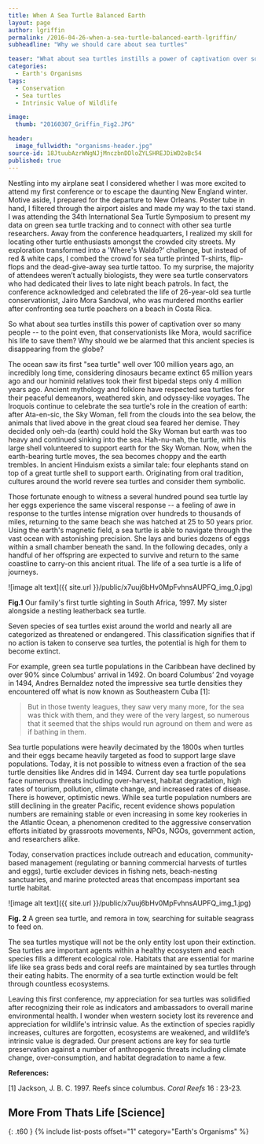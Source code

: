 ```yaml
---
title: When A Sea Turtle Balanced Earth
layout: page
author: lgriffin
permalink: /2016-04-26-when-a-sea-turtle-balanced-earth-lgriffin/
subheadline: "Why we should care about sea turtles"

teaser: "What about sea turtles instills a power of captivation over so many people -- to the point even, that conservationists would sacrifice their life to save them? Why should we be alarmed that this ancient species is disappearing from the globe?"
categories:
  - Earth's Organisms
tags:
  - Conservation
  - Sea turtles
  - Intrinsic Value of Wildlife

image:
  thumb: "20160307_Griffin_Fig2.JPG"

header:
  image_fullwidth: "organisms-header.jpg"
source-id: 18JtuubAzrWNgNJjMnczbnDDloZYLSHREJDiWD2oBc54
published: true
---
```

Nestling into my airplane seat I considered whether I was more excited to attend my first conference or to escape the daunting New England winter. Motive aside, I prepared for the departure to New Orleans. Poster tube in hand, I filtered through the airport aisles and made my way to the taxi stand. I was attending the 34th International Sea Turtle Symposium to present my data on green sea turtle tracking and to connect with other sea turtle researchers. Away from the conference headquarters, I realized my skill for locating other turtle enthusiasts amongst the crowded city streets. My exploration transformed into a 'Where's Waldo?’ challenge, but instead of red & white caps, I combed the crowd for sea turtle printed T-shirts, flip-flops and the dead-give-away sea turtle tattoo. To my surprise, the majority of attendees weren’t actually biologists, they were sea turtle conservators who had dedicated their lives to late night beach patrols. In fact, the conference acknowledged and celebrated the life of 26-year-old sea turtle conservationist, Jairo Mora Sandoval, who was murdered months earlier after confronting sea turtle poachers on a beach in Costa Rica.

So what about sea turtles instills this power of captivation over so many people -- to the point even, that conservationists like Mora, would sacrifice his life to save them? Why should we be alarmed that this ancient species is disappearing from the globe?

The ocean saw its first "sea turtle" well over 100 million years ago, an incredibly long time, considering dinosaurs became extinct 65 million years ago and our hominid relatives took their first bipedal steps only 4 million years ago. Ancient mythology and folklore have respected sea turtles for their peaceful demeanors, weathered skin, and odyssey-like voyages. The Iroquois continue to celebrate the sea turtle's role in the creation of earth: after Ata-en-sic, the Sky Woman, fell from the clouds into the sea below, the animals that lived above in the great cloud sea feared her demise. They decided only oeh-da (earth) could hold the Sky Woman but earth was too heavy and continued sinking into the sea. Hah-nu-nah, the turtle, with his large shell volunteered to support earth for the Sky Woman. Now, when the earth-bearing turtle moves, the sea becomes choppy and the earth trembles. In ancient Hinduism exists a similar tale: four elephants stand on top of a great turtle shell to support earth. Originating from oral tradition, cultures around the world revere sea turtles and consider them symbolic. 

Those fortunate enough to witness a several hundred pound sea turtle lay her eggs experience the same visceral response -- a feeling of awe in response to the turtles intense migration over hundreds to thousands of miles, returning to the same beach she was hatched at 25 to 50 years prior. Using the earth's magnetic field, a sea turtle is able to navigate through the vast ocean with astonishing precision. She lays and buries dozens of eggs within a small chamber beneath the sand. In the following decades, only a handful of her offspring are expected to survive and return to the same coastline to carry-on this ancient ritual. The life of a sea turtle is a life of journeys.

![image alt text]({{ site.url }}/public/x7uuj6bHv0MpFvhnsAUPFQ_img_0.jpg)

**Fig.1** Our family's first turtle sighting in South Africa, 1997. My sister alongside a nesting leatherback sea turtle. 

Seven species of sea turtles exist around the world and nearly all are categorized as threatened or endangered. This classification signifies that if no action is taken to conserve sea turtles, the potential is high for them to become extinct. 

For example, green sea turtle populations in the Caribbean have declined by over 90% since Columbus' arrival in 1492. On board Columbus’ 2nd voyage in 1494, Andres Bernaldez noted the impressive sea turtle densities they encountered off what is now known as Southeastern Cuba [1]:

> But in those twenty leagues, they saw very many more, for the sea was thick with them, and they were of the very largest, so numerous that it seemed that the ships would run aground on them and were as if bathing in them.

Sea turtle populations were heavily decimated by the 1800s when turtles and their eggs became heavily targeted as food to support large slave populations. Today, it is not possible to witness even a fraction of the sea turtle densities like Andres did in 1494. Current day sea turtle populations face numerous threats including over-harvest, habitat degradation, high rates of tourism, pollution, climate change, and increased rates of disease. There is however, optimistic news. While sea turtle population numbers are still declining in the greater Pacific, recent evidence shows population numbers are remaining stable or even increasing in some key rookeries in the Atlantic Ocean, a phenomenon credited to the aggressive conservation efforts initiated by grassroots movements, NPOs, NGOs, government action, and researchers alike. 

Today, conservation practices include outreach and education, community-based management (regulating or banning commercial harvests of turtles and eggs), turtle excluder devices in fishing nets, beach-nesting sanctuaries, and marine protected areas that encompass important sea turtle habitat.

![image alt text]({{ site.url }}/public/x7uuj6bHv0MpFvhnsAUPFQ_img_1.jpg)

**Fig. 2** A green sea turtle, and remora in tow, searching for suitable seagrass to feed on.

The sea turtles mystique will not be the only entity lost upon their extinction. Sea turtles are important agents within a healthy ecosystem and each species fills a different ecological role. Habitats that are essential for marine life like sea grass beds and coral reefs are maintained by sea turtles through their eating habits. The enormity of a sea turtle extinction would be felt through countless ecosystems.  

Leaving this first conference, my appreciation for sea turtles was solidified after recognizing their role as indicators and ambassadors to overall marine environmental health. I wonder when western society lost its reverence and appreciation for wildlife's intrinsic value. As the extinction of species rapidly increases, cultures are forgotten, ecosystems are weakened, and wildlife’s intrinsic value is degraded. Our present actions are key for sea turtle preservation against a number of anthropogenic threats including climate change, over-consumption, and habitat degradation to name a few. 

**References:**

[1] Jackson, J. B. C. 1997. Reefs since columbus. *Coral Reefs* 16 : 23-23. 


## More From Thats Life [Science]
{: .t60 }
{% include list-posts offset="1" category="Earth's Organisms" %}
